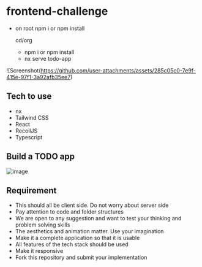 # frontend-challenge
- on root npm i or npm install

  cd/org
  - npm i or npm install
  - nx serve todo-app
 
![Screenshot(https://github.com/user-attachments/assets/285c05c0-7e9f-415e-97f1-3a92afb35ee7)


## Tech to use
- nx
- Tailwind CSS
- React
- RecoilJS
- Typescript

## Build a TODO app
![image](https://github.com/user-attachments/assets/120c1421-2cc9-41db-8a8b-908603835a8e)

## Requirement
- This should all be client side. Do not worry about server side
- Pay attention to code and folder structures
- We are open to any suggestion and want to test your thinking and problem solving skills
- The aesthetics and animation matter. Use your imagination
- Make it a complete application so that it is usable
- All features of the tech stack should be used
- Make it responsive
- Fork this repository and submit your implementation
